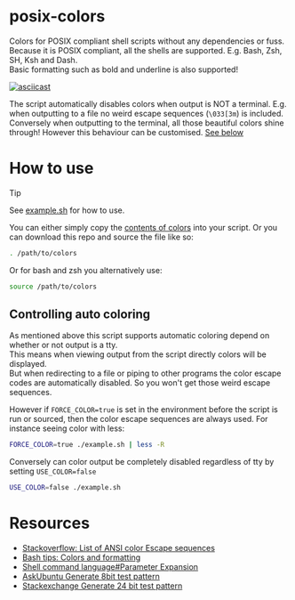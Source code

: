# posix-colors
Colors for POSIX compliant shell scripts without any dependencies or fuss. 
Because it is POSIX compliant, all the shells are supported. E.g. Bash, Zsh, SH, Ksh and Dash.  
Basic formatting such as bold and underline is also supported!


[![asciicast](https://asciinema.org/a/622976.svg)](https://asciinema.org/a/622976)

The script automatically disables colors when output is NOT a terminal. 
E.g. when outputting to a file no weird escape sequences (`\033[3m`) is included. 
Conversely when outputting to the terminal, all those beautiful colors shine through! 
However this behaviour can be customised. [See below](#controlling-auto-coloring)


# How to use
> [!TIP]
> See [example.sh](example.sh) for how to use. 

You can either simply copy the [contents of colors](colors#L9-L59) into your script.
Or you can download this repo and source the file like so:
```sh
. /path/to/colors
```

Or for bash and zsh you alternatively use:
```bash
source /path/to/colors
```


## Controlling auto coloring

As mentioned above this script supports automatic coloring depend on whether or not output is a tty.  
This means when viewing output from the script directly colors will be displayed.  
But when redirecting to a file or piping to other programs the color escape codes are automatically disabled.
So you won't get those weird escape sequences. 

However if `FORCE_COLOR=true` is set in the environment before the script is run or sourced, 
then the color escape sequences are always used.
For instance seeing color with less:
```sh
FORCE_COLOR=true ./example.sh | less -R
```

Conversely can color output be completely disabled regardless of tty by setting `USE_COLOR=false`

```sh
USE_COLOR=false ./example.sh
```


# Resources
- [Stackoverflow: List of ANSI color Escape sequences](https://web.archive.org/web/20231123195802/https://stackoverflow.com/questions/4842424/list-of-ansi-color-escape-sequences/33206814#33206814)
- [Bash tips: Colors and formatting](https://web.archive.org/web/20231123195802/https://stackoverflow.com/questions/4842424/list-of-ansi-color-escape-sequences/33206814#33206814)
- [Shell command language#Parameter Expansion](https://web.archive.org/web/20231123113114/https://pubs.opengroup.org/onlinepubs/009695399/utilities/xcu_chap02.html#tag_02_06_02)
- [AskUbuntu Generate 8bit test pattern](https://web.archive.org/web/20231123230122/https://askubuntu.com/questions/821157/print-a-256-color-test-pattern-in-the-terminal/821163#821163)
- [Stackexchange Generate 24 bit test pattern](https://web.archive.org/web/20231123233540/https://unix.stackexchange.com/questions/404414/print-true-color-24-bit-test-pattern/404415#404415)
